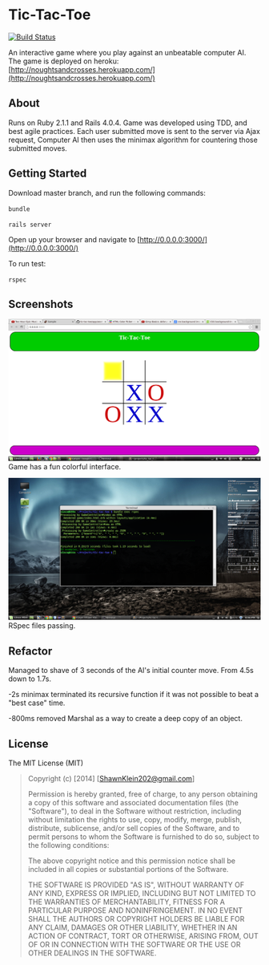 # Tic-Tac-Toe

[![Build Status](https://travis-ci.org/Carpk/tic-tac-toe.svg?branch=master)](https://travis-ci.org/Carpk/tic-tac-toe)

An interactive game where you play against an unbeatable computer AI. The game is deployed on heroku: [http://noughtsandcrosses.herokuapp.com/](http://noughtsandcrosses.herokuapp.com/)

## About

Runs on Ruby 2.1.1 and Rails 4.0.4. Game was developed using TDD, and best agile practices. Each user submitted move is sent to the server via Ajax request, Computer AI then uses the minimax algorithm for countering those submitted moves.

## Getting Started

Download master branch, and run the following commands:

`bundle`

`rails server`

Open up your browser and navigate to [http://0.0.0.0:3000/](http://0.0.0.0:3000/)

To run test:

`rspec`

## Screenshots

![game shown as colorful app](https://raw.githubusercontent.com/Carpk/tic-tac-toe/master/app/assets/images/Screenshot%20from%202014-04-20%2018:38:09.png)
Game has a fun colorful interface.

![rspec files passing](https://raw.githubusercontent.com/Carpk/tic-tac-toe/master/app/assets/images/Screenshot%20from%202015-04-12%2020:56:38.png)
RSpec files passing.

## Refactor

Managed to shave of 3 seconds of the AI's initial counter move. From 4.5s down to 1.7s.

-2s  minimax terminated its recursive function if it was not possible to beat a "best case" time.

-800ms removed Marshal as a way to create a deep copy of an object.

## License

The MIT License (MIT)

>Copyright (c) [2014] [ShawnKlein202@gmail.com]
>
>Permission is hereby granted, free of charge, to any person obtaining a copy
>of this software and associated documentation files (the "Software"), to deal
>in the Software without restriction, including without limitation the rights
>to use, copy, modify, merge, publish, distribute, sublicense, and/or sell
>copies of the Software, and to permit persons to whom the Software is
>furnished to do so, subject to the following conditions:
>
>The above copyright notice and this permission notice shall be included in all
>copies or substantial portions of the Software.
>
>THE SOFTWARE IS PROVIDED "AS IS", WITHOUT WARRANTY OF ANY KIND, EXPRESS OR
>IMPLIED, INCLUDING BUT NOT LIMITED TO THE WARRANTIES OF MERCHANTABILITY,
>FITNESS FOR A PARTICULAR PURPOSE AND NONINFRINGEMENT. IN NO EVENT SHALL THE
>AUTHORS OR COPYRIGHT HOLDERS BE LIABLE FOR ANY CLAIM, DAMAGES OR OTHER
>LIABILITY, WHETHER IN AN ACTION OF CONTRACT, TORT OR OTHERWISE, ARISING FROM,
>OUT OF OR IN CONNECTION WITH THE SOFTWARE OR THE USE OR OTHER DEALINGS IN THE
>SOFTWARE.
